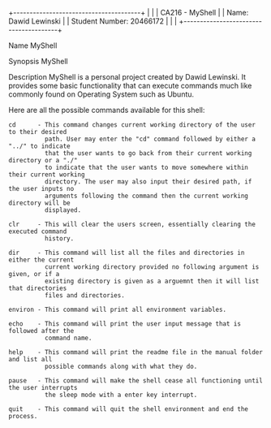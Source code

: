 +---------------------------------------+
|                                       |
|            CA216 - MyShell            |
|         Name: Dawid Lewinski          |
|       Student Number: 20466172        |
|                                       |
+---------------------------------------+

Name
    MyShell

Synopsis
    MyShell

Description
    MyShell is a personal project created by Dawid Lewinski. It provides some basic
    functionality that can execute commands much like commonly found on Operating System
    such as Ubuntu.

Here are all the possible commands available for this shell:

    cd      - This command changes current working directory of the user to their desired
              path. User may enter the "cd" command followed by either a "../" to indicate
              that the user wants to go back from their current working directory or a "./"
              to indicate that the user wants to move somewhere within their current working
              directory. The user may also input their desired path, if the user inputs no
              arguments following the command then the current working directory will be
              displayed.

    clr     - This will clear the users screen, essentially clearing the executed command
              history.

    dir     - This command will list all the files and directories in either the current
              current working directory provided no following argument is given, or if a
              existing directory is given as a arguemnt then it will list that directories
              files and directories.

    environ - This command will print all environment variables.

    echo    - This command will print the user input message that is followed after the
              command name.

    help    - This command will print the readme file in the manual folder and list all
              possible commands along with what they do.

    pause   - This command will make the shell cease all functioning until the user interrupts
              the sleep mode with a enter key interrupt.

    quit    - This command will quit the shell environment and end the process.
